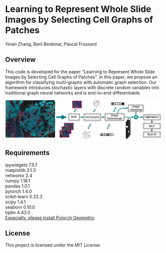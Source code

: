 # Learning to Represent Whole Slide Images by Selecting Cell Graphs of Patches
Yinan Zhang, Beril Besbinar, Pascal Frossard

## Overview
This code is developed for the paper "Learning to Represent Whole Slide Images by Selecting Cell Graphs of Patches". In this paper, we propose an algorithm for classifying multi-graphs with automatic graph selection. Our framework introduces stochastic layers with discrete random variables into traditional graph neural networks and is end-to-end differentiable.

![](img/pipeline.png)

## Requirements
ipywidgets                7.5.1  
matplotlib                3.1.3  
networkx                  2.4  
numpy                     1.18.1  
pandas                    1.0.1  
pytorch                   1.4.0   
scikit-learn              0.22.2  
scipy                     1.4.1  
seaborn                   0.10.0  
tqdm                      4.43.0  
[Especially, please install Pytorch Geometric](https://pytorch-geometric.readthedocs.io/en/latest/notes/installation.html)


## License
This project is licensed under the MIT License.


